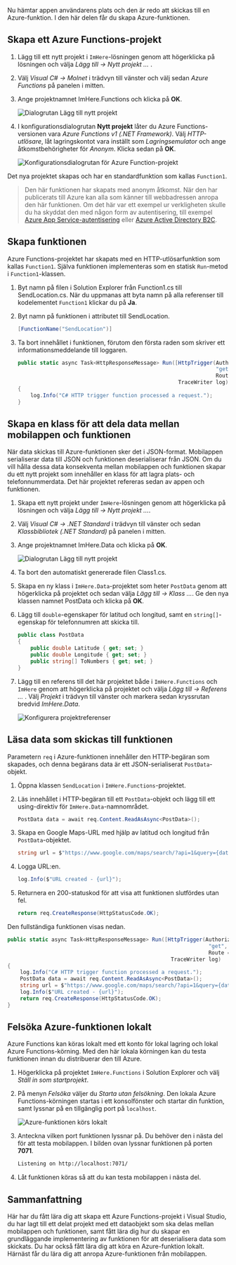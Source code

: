 Nu hämtar appen användarens plats och den är redo att skickas till en Azure-funktion. I den här delen får du skapa Azure-funktionen.

## <a name="create-an-azure-functions-project"></a>Skapa ett Azure Functions-projekt

1. Lägg till ett nytt projekt i `ImHere`-lösningen genom att högerklicka på lösningen och välja *Lägg till -> Nytt projekt …* .

1. Välj *Visual C# -> Molnet* i trädvyn till vänster och välj sedan *Azure Functions* på panelen i mitten.

1. Ange projektnamnet ImHere.Functions och klicka på **OK**.

    ![Dialogrutan Lägg till nytt projekt](../media/5-add-new-functions-project.png)

1. I konfigurationsdialogrutan **Nytt projekt** låter du Azure Functions-versionen vara *Azure Functions v1 (.NET Framework)*. Välj *HTTP-utlösare*, låt lagringskontot vara inställt som *Lagringsemulator* och ange åtkomstbehörigheter för *Anonym*. Klicka sedan på **OK**.

    ![Konfigurationsdialogrutan för Azure Function-projekt](../media/5-configure-trigger.png)

Det nya projektet skapas och har en standardfunktion som kallas `Function1`.

> Den här funktionen har skapats med anonym åtkomst. När den har publicerats till Azure kan alla som känner till webbadressen anropa den här funktionen. Om det här var ett exempel ur verkligheten skulle du ha skyddat den med någon form av autentisering, till exempel [Azure App Service-autentisering](https://docs.microsoft.com/azure/app-service/app-service-authentication-overview) eller [Azure Active Directory B2C](https://docs.microsoft.com/azure/active-directory-b2c).

## <a name="create-the-function"></a>Skapa funktionen

Azure Functions-projektet har skapats med en HTTP-utlösarfunktion som kallas `Function1`. Själva funktionen implementeras som en statisk `Run`-metod i `Function1`-klassen.

1. Byt namn på filen i Solution Explorer från Function1.cs till SendLocation.cs. När du uppmanas att byta namn på alla referenser till kodelementet `Function1` klickar du på **Ja**.

1. Byt namn på funktionen i attributet till SendLocation.

    ```cs
    [FunctionName("SendLocation")]
    ```

1. Ta bort innehållet i funktionen, förutom den första raden som skriver ett informationsmeddelande till loggaren.

    ```cs
    public static async Task<HttpResponseMessage> Run([HttpTrigger(AuthorizationLevel.Anonymous,
                                                                   "get", "post",
                                                                   Route = null)]HttpRequestMessage req,
                                                       TraceWriter log)
    {
        log.Info("C# HTTP trigger function processed a request.");
    }
    ```

## <a name="create-a-class-to-share-data-between-the-mobile-app-and-function"></a>Skapa en klass för att dela data mellan mobilappen och funktionen

När data skickas till Azure-funktionen sker det i JSON-format. Mobilappen serialiserar data till JSON och funktionen deserialiserar från JSON. Om du vill hålla dessa data konsekventa mellan mobilappen och funktionen skapar du ett nytt projekt som innehåller en klass för att lagra plats- och telefonnummerdata. Det här projektet refereras sedan av appen och funktionen.

1. Skapa ett nytt projekt under `ImHere`-lösningen genom att högerklicka på lösningen och välja *Lägg till -> Nytt projekt …*.

1. Välj *Visual C# -> .NET Standard* i trädvyn till vänster och sedan *Klassbibliotek (.NET Standard)* på panelen i mitten.

1. Ange projektnamnet ImHere.Data och klicka på **OK**.

    ![Dialogrutan Lägg till nytt projekt](../media/5-add-new-net-standard-project.png)

1. Ta bort den automatiskt genererade filen Class1.cs.

1. Skapa en ny klass i `ImHere.Data`-projektet som heter `PostData` genom att högerklicka på projektet och sedan välja *Lägg till -> Klass …*. Ge den nya klassen namnet PostData och klicka på **OK**.

1. Lägg till `double`-egenskaper för latitud och longitud, samt en `string[]`-egenskap för telefonnumren att skicka till.

    ```cs
    public class PostData
    {
        public double Latitude { get; set; }
        public double Longitude { get; set; }
        public string[] ToNumbers { get; set; }
    }
    ```

1. Lägg till en referens till det här projektet både i `ImHere.Functions` och `ImHere` genom att högerklicka på projektet och välja *Lägg till -> Referens …* . Välj *Projekt* i trädvyn till vänster och markera sedan kryssrutan bredvid *ImHere.Data*.

    ![Konfigurera projektreferenser](../media/5-configure-project-references.png)

## <a name="read-the-data-sent-to-the-function"></a>Läsa data som skickas till funktionen

Parametern `req` i Azure-funktionen innehåller den HTTP-begäran som skapades, och denna begärans data är ett JSON-serialiserat `PostData`-objekt.

1. Öppna klassen `SendLocation` i `ImHere.Functions`-projektet.

1. Läs innehållet i HTTP-begäran till ett `PostData`-objekt och lägg till ett using-direktiv för `ImHere.Data`-namnområdet.

    ```cs
    PostData data = await req.Content.ReadAsAsync<PostData>();
    ```

1. Skapa en Google Maps-URL med hjälp av latitud och longitud från `PostData`-objektet.

   ```cs
   string url = $"https://www.google.com/maps/search/?api=1&query={data.Latitude},{data.Longitude}";
   ```

1. Logga URL:en.

    ```cs
    log.Info($"URL created - {url}");
    ```

1. Returnera en 200-statuskod för att visa att funktionen slutfördes utan fel.

    ```cs
    return req.CreateResponse(HttpStatusCode.OK);
    ```

Den fullständiga funktionen visas nedan.

```cs
public static async Task<HttpResponseMessage> Run([HttpTrigger(AuthorizationLevel.Anonymous,
                                                                "get", "post",
                                                                Route = null)]HttpRequestMessage req,
                                                    TraceWriter log)
{
    log.Info("C# HTTP trigger function processed a request.");
    PostData data = await req.Content.ReadAsAsync<PostData>();
    string url = $"https://www.google.com/maps/search/?api=1&query={data.Latitude},{data.Longitude}";
    log.Info($"URL created - {url}");
    return req.CreateResponse(HttpStatusCode.OK);
}
```

## <a name="run-the-azure-function-locally"></a>Felsöka Azure-funktionen lokalt

Azure Functions kan köras lokalt med ett konto för lokal lagring och lokal Azure Functions-körning. Med den här lokala körningen kan du testa funktionen innan du distribuerar den till Azure.

1. Högerklicka på projektet `ImHere.Functions` i Solution Explorer och välj *Ställ in som startprojekt*.

1. På menyn *Felsöka* väljer du *Starta utan felsökning*. Den lokala Azure Functions-körningen startas i ett konsolfönster och startar din funktion, samt lyssnar på en tillgänglig port på `localhost`.

    ![Azure-funktionen körs lokalt](../media/5-function-running-locally.png)

1. Anteckna vilken port funktionen lyssnar på. Du behöver den i nästa del för att testa mobilappen. I bilden ovan lyssnar funktionen på porten **7071**.

    ```sh
    Listening on http://localhost:7071/
    ```

1. Låt funktionen köras så att du kan testa mobilappen i nästa del.

## <a name="summary"></a>Sammanfattning

Här har du fått lära dig att skapa ett Azure Functions-projekt i Visual Studio, du har lagt till ett delat projekt med ett dataobjekt som ska delas mellan mobilappen och funktionen, samt fått lära dig hur du skapar en grundläggande implementering av funktionen för att deserialisera data som skickats. Du har också fått lära dig att köra en Azure-funktion lokalt. Härnäst får du lära dig att anropa Azure-funktionen från mobilappen.